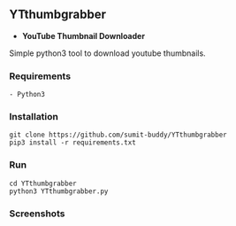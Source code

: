 ## YTthumbgrabber
- <strong>YouTube Thumbnail Downloader</strong>

Simple python3 tool to download youtube thumbnails.

### Requirements
```
- Python3
```

### Installation 
```
git clone https://github.com/sumit-buddy/YTthumbgrabber
pip3 install -r requirements.txt
```

### Run
```
cd YTthumbgrabber
python3 YTthumbgrabber.py
```

### Screenshots


